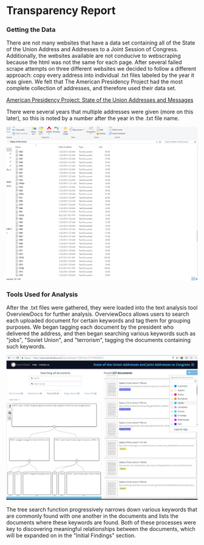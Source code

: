 # Transparency Report

### Getting the Data
There are not many websites that have a data set containing all of the State of the Union Address and Addresses to a Joint Session of Congress. Additionally, the websites available are not conducive to webscraping because the html was not the same for each page. After several failed scrape attempts on three different websites we decided to follow a different approach: copy every address into individual .txt files labeled by the year it was given. We felt that The American Presidency Project had the most complete collection of addresses, and therefore used their data set.

[American Presidency Project: State of the Union Addresses and Messages](http://www.presidency.ucsb.edu/sou.php)

There were several years that multiple addresses were given (more on this later), so this is noted by a number after the year in the .txt file name.

![Text Files in Folder](docs\imgs\txt_State_of_the_Union.png)

### Tools Used for Analysis
After the .txt files were gathered, they were loaded into the text analysis tool OverviewDocs for further analysis. OverviewDocs allows users to search each uploaded document for certain keywords and tag them for grouping purposes. We began tagging each document by the president who delivered the address, and then began searching various keywords such as "jobs", "Soviet Union", and "terrorism", tagging the documents containing such keywords.

![Overview Tags and Tree](docs\imgs\overview_tree_and_tagging.png)

The tree search function progressively narrows down various keywords that are commonly found with one another in the documents and lists the documents where these keywords are found. Both of these processes were key to discovering meaningful relationships between the documents, which will be expanded on in the "Initial Findings" section.
